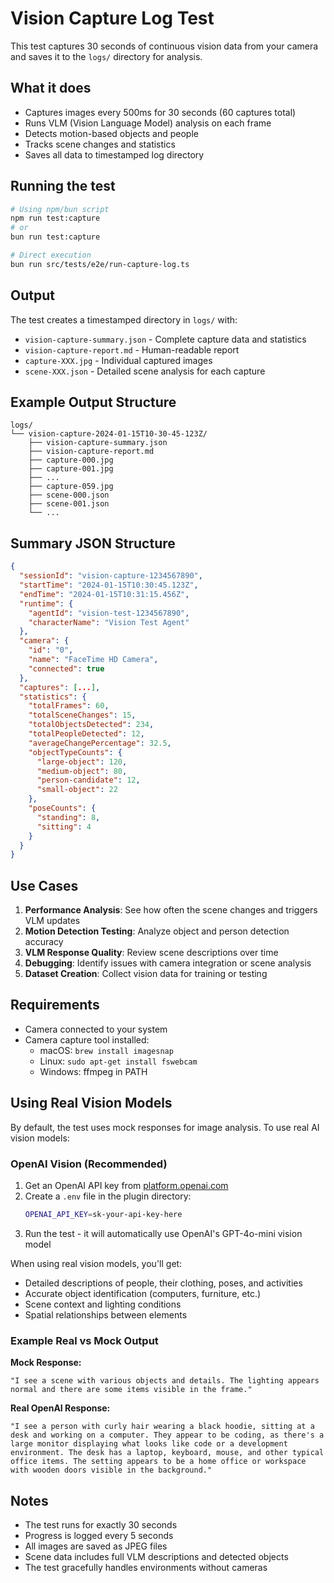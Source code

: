 # Vision Capture Log Test

This test captures 30 seconds of continuous vision data from your camera and saves it to the `logs/` directory for analysis.

## What it does

- Captures images every 500ms for 30 seconds (60 captures total)
- Runs VLM (Vision Language Model) analysis on each frame
- Detects motion-based objects and people
- Tracks scene changes and statistics
- Saves all data to timestamped log directory

## Running the test

```bash
# Using npm/bun script
npm run test:capture
# or
bun run test:capture

# Direct execution
bun run src/tests/e2e/run-capture-log.ts
```

## Output

The test creates a timestamped directory in `logs/` with:

- `vision-capture-summary.json` - Complete capture data and statistics
- `vision-capture-report.md` - Human-readable report
- `capture-XXX.jpg` - Individual captured images
- `scene-XXX.json` - Detailed scene analysis for each capture

## Example Output Structure

```
logs/
└── vision-capture-2024-01-15T10-30-45-123Z/
    ├── vision-capture-summary.json
    ├── vision-capture-report.md
    ├── capture-000.jpg
    ├── capture-001.jpg
    ├── ...
    ├── capture-059.jpg
    ├── scene-000.json
    ├── scene-001.json
    └── ...
```

## Summary JSON Structure

```json
{
  "sessionId": "vision-capture-1234567890",
  "startTime": "2024-01-15T10:30:45.123Z",
  "endTime": "2024-01-15T10:31:15.456Z",
  "runtime": {
    "agentId": "vision-test-1234567890",
    "characterName": "Vision Test Agent"
  },
  "camera": {
    "id": "0",
    "name": "FaceTime HD Camera",
    "connected": true
  },
  "captures": [...],
  "statistics": {
    "totalFrames": 60,
    "totalSceneChanges": 15,
    "totalObjectsDetected": 234,
    "totalPeopleDetected": 12,
    "averageChangePercentage": 32.5,
    "objectTypeCounts": {
      "large-object": 120,
      "medium-object": 80,
      "person-candidate": 12,
      "small-object": 22
    },
    "poseCounts": {
      "standing": 8,
      "sitting": 4
    }
  }
}
```

## Use Cases

1. **Performance Analysis**: See how often the scene changes and triggers VLM updates
2. **Motion Detection Testing**: Analyze object and person detection accuracy
3. **VLM Response Quality**: Review scene descriptions over time
4. **Debugging**: Identify issues with camera integration or scene analysis
5. **Dataset Creation**: Collect vision data for training or testing

## Requirements

- Camera connected to your system
- Camera capture tool installed:
  - macOS: `brew install imagesnap`
  - Linux: `sudo apt-get install fswebcam`
  - Windows: ffmpeg in PATH

## Using Real Vision Models

By default, the test uses mock responses for image analysis. To use real AI vision models:

### OpenAI Vision (Recommended)

1. Get an OpenAI API key from [platform.openai.com](https://platform.openai.com/api-keys)
2. Create a `.env` file in the plugin directory:
   ```bash
   OPENAI_API_KEY=sk-your-api-key-here
   ```
3. Run the test - it will automatically use OpenAI's GPT-4o-mini vision model

When using real vision models, you'll get:
- Detailed descriptions of people, their clothing, poses, and activities
- Accurate object identification (computers, furniture, etc.)
- Scene context and lighting conditions
- Spatial relationships between elements

### Example Real vs Mock Output

**Mock Response:**
```
"I see a scene with various objects and details. The lighting appears normal and there are some items visible in the frame."
```

**Real OpenAI Response:**
```
"I see a person with curly hair wearing a black hoodie, sitting at a desk and working on a computer. They appear to be coding, as there's a large monitor displaying what looks like code or a development environment. The desk has a laptop, keyboard, mouse, and other typical office items. The setting appears to be a home office or workspace with wooden doors visible in the background."
```

## Notes

- The test runs for exactly 30 seconds
- Progress is logged every 5 seconds
- All images are saved as JPEG files
- Scene data includes full VLM descriptions and detected objects
- The test gracefully handles environments without cameras 